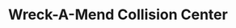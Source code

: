 ---
title: "Wreck-A-Mend Collision Center"
url: /brodheadsville/wreck-a-mend-collision-center/
shop: Autowerkstatt
---